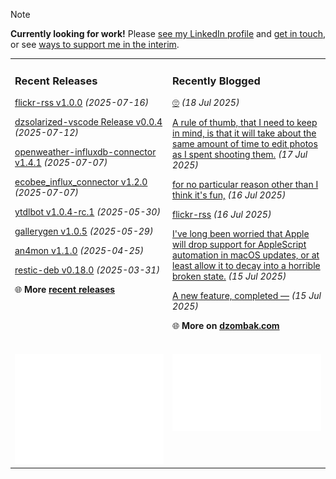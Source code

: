 > [!NOTE]  
> **Currently looking for work!** Please <a href="https://www.linkedin.com/in/chris-dzombak/" rel="me">see my LinkedIn profile</a> and <a href="https://www.dzombak.com/contact">get in touch</a>, or see <a href="https://www.dzombak.com/support-me">ways to support me in the interim</a>.

<table><tr><td valign="top" width="50%" style="margin-bottom: 1em;">

### Recent Releases

<!-- recent_releases starts -->
[flickr-rss v1.0.0](https://github.com/cdzombak/flickr-rss/releases/tag/v1.0.0) *(2025-07-16)*

[dzsolarized-vscode Release v0.0.4](https://github.com/cdzombak/dzsolarized-vscode/releases/tag/v0.0.4) *(2025-07-12)*

[openweather-influxdb-connector v1.4.1](https://github.com/cdzombak/openweather-influxdb-connector/releases/tag/v1.4.1) *(2025-07-07)*

[ecobee_influx_connector v1.2.0](https://github.com/cdzombak/ecobee_influx_connector/releases/tag/v1.2.0) *(2025-07-07)*

[ytdlbot v1.0.4-rc.1](https://github.com/cdzombak/ytdlbot/releases/tag/v1.0.4-rc.1) *(2025-05-30)*

[gallerygen v1.0.5](https://github.com/cdzombak/gallerygen/releases/tag/v1.0.5) *(2025-05-29)*

[an4mon v1.1.0](https://github.com/cdzombak/an4mon/releases/tag/v1.1.0) *(2025-04-25)*

[restic-deb v0.18.0](https://github.com/cdzombak/restic-deb/releases/tag/v0.18.0) *(2025-03-31)*
<!-- recent_releases ends -->
🌐 **More [recent releases](https://github.com/cdzombak/cdzombak/blob/main/RELEASES.md)**
<br />
<br />
</td><td valign="top" width="50%" style="margin-bottom: 1em;">

### Recently Blogged

<!-- blog starts -->
[🙄](https://www.dzombak.com/blog/2025/07/687999645019130001001e05/) *(18 Jul 2025)*

[A rule of thumb, that I need to keep in mind, is that it will take about the same amount of time to edit photos as I spent shooting them.](https://www.dzombak.com/blog/2025/07/a-rule-of-thumb-that-i-need-to-keep-in-mind-is-that-it-will-take-about-the-same-amount-of-time-to-edit-photos-as-i-spent-shooting-them/) *(17 Jul 2025)*

[for no particular reason other than I think it's fun,](https://www.dzombak.com/blog/2025/07/for-no-particular-reason-other-t/) *(16 Jul 2025)*

[flickr-rss](https://www.dzombak.com/blog/2025/07/flickr-rss/) *(16 Jul 2025)*

[I've long been worried that Apple will drop support for AppleScript automation in macOS updates, or at least allow it to decay into a horrible broken state.](https://www.dzombak.com/blog/2025/07/ive-lobeen-worried-that-apple-will-drop-support-for-applescript-automation-in-macos-updates-or-at-least-allow-it-to-decay-into-a-horrible-broken-state/) *(15 Jul 2025)*

[A new feature, completed —](https://www.dzombak.com/blog/2025/07/a-new-feature-completed/) *(15 Jul 2025)*
<!-- blog ends -->
🌐 **More on [dzombak.com](https://www.dzombak.com/blog)**
<br />
<br />
</td></tr><tr><td valign="top" width="50%"><a href="https://github.com/cdzombak"> <picture><img src="/github-summary.svg" alt="@cdzombak summary"></picture></a></td><td valign="top" width="50%"><a href="https://github.com/sponsors/cdzombak"> <picture><img src="/github-sponsor.svg" alt="sponsor me"></picture></a><br /><br /></td></tr></table>
